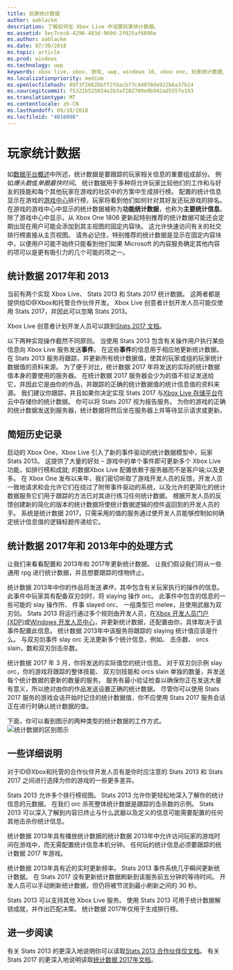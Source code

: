 ```yaml
---
title: 玩家统计数据
author: aablackm
description: 了解如何在 Xbox Live 中设置玩家统计数据。
ms.assetid: 5ec7cec6-4296-483d-960d-2f025af6896e
ms.author: aablackm
ms.date: 07/30/2018
ms.topic: article
ms.prod: windows
ms.technology: uwp
keywords: xbox live, xbox, 游戏, uwp, windows 10, xbox one, 玩家统计数据, 排行榜
ms.localizationpriority: medium
ms.openlocfilehash: 89f3f2662bbff2fdacb77c44078de922b6a37b24
ms.sourcegitcommit: f5321b525034e2b3af202709e9b942ad5557e193
ms.translationtype: MT
ms.contentlocale: zh-CN
ms.lasthandoff: 09/18/2018
ms.locfileid: "4016008"
---
```

# <a name="player-stats"></a>玩家统计数据

如[数据平台概述](../data-platform/data-platform.md)中所述，统计数据是要跟踪的玩家相关信息的重要组成部分。 例如*爆头数*或*单圈最快时间*。 统计数据用于多种将允许玩家比较他们的工作和与好友的技能和每个其他玩家在游戏的社区中的方案中生成排行榜。 配置的统计信息显示在游戏的[游戏中心](../data-platform/designing-xbox-live-experiences.md)排行榜，玩家将看到他们如何针对其好友还玩游戏的排名。 在游戏的游戏中心中显示的统计数据被称为**功能统计数据**，也称为**主要统计信息**。除了游戏中心中显示，从 Xbox One 1806 更新起特别推荐的统计数据可能还会定期出现在用户可能会添加到其主视图的固定内容块。 这允许快速访问有关的社交排行榜直接从主页视图。 请务必记住，特别推荐的统计数据是显示在固定内容块中，以便用户可能不始终只能看到他们如果 Microsoft 的内容服务确定其他内容的项可以是更有吸引力的几个可能的项之一。

## <a name="stats-2013-and-2017"></a>统计数据 2017年和 2013

当前有两个实现 Xbox Live、 Stats 2013 和 Stats 2017 统计数据。 这两者都是提供给ID@Xbox和托管合作伙伴开发。 Xbox Live 创意者计划开发人员可能仅使用 Stats 2017，并因此可以忽略 Stats 2013。

Xbox Live 创意者计划开发人员可以跳到[Stats 2017 文档](stats2017.md)。

以下两种实现操作截然不同原则。 当使用 Stats 2013 包含有关操作用户执行某些信息向 Xbox Live 服务发送**事件**。 在这些**事件**的信息用于相应地更新统计数据。 在 Stats 2013 服务将跟踪，并更新所有统计数据值，使其的玩家或组的玩家统计数据值的资料来源。 为了便于对比，统计数据 2017 年将发送的实际的统计数据值本身的要使用的服务器。 在统计数据 2017 服务器会少为的值不验证发送给它，并因此它是由你的作品，并跟踪的正确的统计数据值的统计信息值的资料来源。 我们建议你跟踪，并且如果你决定实现 Stats 2017 与[Xbox Live 存储平台](../storage-platform/storage-platform.md)在云中存储你的统计数据。 你可以将 Stats 2017 视为报告服务。 为你的游戏的正确的统计数据发送到服务器，统计数据将然后坐在服务器上并等待显示请求或更新。

## <a name="a-brief-history"></a>简短历史记录

启动的 Xbox One，Xbox Live 引入了新的事件驱动的统计数据模型中，玩家 Stats 2013。 这提供了大量的好处 – 游戏中的单个事件即可更新多个 Xbox Live 功能，如排行榜和成就; 的数据Xbox Live 配置依赖于服务器而不是客户端;以及更多。 在 Xbox One 发布以来年，我们密切听取了游戏开发人员的反馈，开发人员一致地请求和会允许它们在绕过了附带事件驱动的系统，以及允许的更简化的统计数据服务它们用于跟踪的方法已对其进行练习任何统计数据。 根据开发人员的反馈创建新的简化的版本的统计数据将使统计数据逻辑的控件返回到的开发人员的手。 系统是统计数据 2017，只需采用的值的服务通过使开发人员能够控制如何确定统计信息值的逻辑标题传递给它。

## <a name="how-stats-are-handled-in-2013-and-2017"></a>统计数据 2017年和 2013年中的处理方式

让我们来看看配置和 2013年和 2017年更新统计数据。 让我们假设我们将从一些通用 rpg 进行统计数据，并且想要跟踪的怪物终止。

统计数据 2013年中你的作品将发送*事件*，其中包含有关玩家执行的操作的信息。 此事件中玩家具有配备双刃剑时，将 slaying 操作 orc。 此事件中包含的信息的一些可能的 slay 操作所、 件事 slayed orc、 一组类型已 melee，且使用武器为双刃剑。 Stats 2013 将运行通过多个规则由开发人员，在[Xbox 开发人员门户 (XDP)](https://xdp.xboxlive.com/User/Contact/MyAccess?selectedMenu=devaccounts)或[Windows 开发人员中心](https://developer.microsoft.com/en-us/windows)，并更新统计数据，还配置由你，具体取决于该事件配置此信息。 统计数据 2013年中该服务将跟踪的 slaying 统计值应该是什么。 与双刃剑事件 slay orc 无法更新多个统计信息，例如、 击杀数、 orcs slain，数和双刃剑击杀数。

统计数据 2017 年 3 月，你将发送的实际值您的统计信息。 对于双刃剑示例 slay orc，你的游戏将跟踪的整体技能、 双刃剑技能和 orcs slain 单独的数量，并发送每个统计数据的更新的数量的服务。 服务有最小验证检查以确保你正在发送大量有意义，所以绝对由你的作品发送设置正确的统计数据。 尽管你可以使用 Stats 2017 服务的游戏会话开始时记住的统计数据值，你不应使用 Stats 2017 服务会话正在进行时确认统计数据的值。

下面，你可以看到图示的两种类型的统计数据的工作方式。
![统计数据的区别图示](../images/stats/Stats2013-7DiagramColored.jpg)

## <a name="a-few-more-notes"></a>一些详细说明

对于ID@Xbox和托管的合作伙伴开发人员有是你时应注意的 Stats 2013 和 Stats 2017 之间进行选择为你的游戏的一些更多差异。

Stats 2013 允许多个排行榜视图。
Stats 2013 允许你更轻松地深入了解你的统计信息的元数据。 在我们 orc 杀死整体统计数据是跟踪的击杀数的示例。 Stats 2013 可以深入了解到内容已终止与什么武器以及定义的信息可能需要配置的任何其他击杀你统计信息。

统计数据 2013年具有播放统计数据的统计数据 2013年中允许访问玩家的游戏时间在游戏中，而无需配置统计信息本机分钟。 任何玩的统计信息必须要跟踪的统计数据 2017 年游戏。

统计数据 2013年具有近的实时更新频率。
Stats 2013 事件系统几乎瞬间更新统计数据。 在 Stats 2017 没有更新统计数据刷新到该服务前五分钟的等待时间。 开发人员可以手动刷新统计数据，但仍将被节流到最小刷新之间的 30 秒。

Stats 2013 可以支持其他 Xbox Live 服务。
使用 Stats 2013 可用于统计数据解锁成就，并作出匹配决策。 统计数据 2017年仅用于生成排行榜。

## <a name="further-reading"></a>进一步阅读

有关 Stats 2013 的更深入地说明你可以读取[Stats 2013 合作伙伴仅文档](https://developer.microsoft.com/en-us/games/xbox/docs/xboxlive/xbox-live-partners/event-driven-data-platform/user-stats)。
有关 Stats 2017 的更深入地说明读取[统计数据 2017年文档](stats2017.md)。